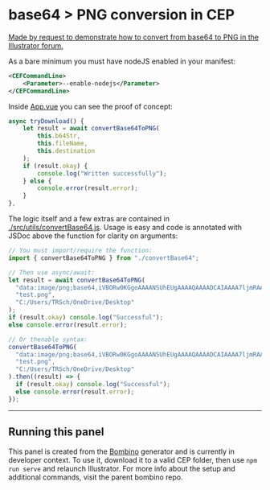 # base64 > PNG conversion in CEP

[Made by request to demonstrate how to convert from base64 to PNG in the Illustrator forum.](https://community.adobe.com/t5/illustrator-discussions/illustrator-script-to-convert-the-base64-into-image/td-p/12832169)

As a bare minimum you must have nodeJS enabled in your manifest:

```xml
<CEFCommandLine>
    <Parameter>--enable-nodejs</Parameter>
</CEFCommandLine>
```

Inside [App.vue](https://github.com/Inventsable/CEP-base64-to-PNG/blob/master/src/App.vue) you can see the proof of concept:

```js
async tryDownload() {
    let result = await convertBase64ToPNG(
        this.b64Str,
        this.fileName,
        this.destination
    );
    if (result.okay) {
        console.log("Written successfully");
    } else {
        console.error(result.error);
    }
},
```

The logic itself and a few extras are contained in [./src/utils/convertBase64.js](https://github.com/Inventsable/CEP-base64-to-PNG/blob/master/src/utils/convertBase64.js). Usage is easy and code is annotated with JSDoc above the function for clarity on arguments:

```js
// You must import/require the function:
import { convertBase64ToPNG } from "./convertBase64";
```

```js
// Then use async/await:
let result = await convertBase64ToPNG(
  "data:image/png;base64,iVBORw0KGgoAAAANSUhEUgAAAAQAAAADCAIAAAA7ljmRAAAAGElEQVQIW2P4DwcMDAxAfBvMAhEQMYgcACEHG8ELxtbPAAAAAElFTkSuQmCC",
  "test.png",
  "C:/Users/TRSch/OneDrive/Desktop"
);
if (result.okay) console.log("Successful");
else console.error(result.error);

// Or thenable syntax:
convertBase64ToPNG(
  "data:image/png;base64,iVBORw0KGgoAAAANSUhEUgAAAAQAAAADCAIAAAA7ljmRAAAAGElEQVQIW2P4DwcMDAxAfBvMAhEQMYgcACEHG8ELxtbPAAAAAElFTkSuQmCC",
  "test.png",
  "C:/Users/TRSch/OneDrive/Desktop"
).then((result) => {
  if (result.okay) console.log("Successful");
  else console.error(result.error);
});
```

---

## Running this panel

This panel is created from the [Bombino](https://github.com/Inventsable/bombino) generator and is currently in developer context. To use it, download it to a valid CEP folder, then use `npm run serve` and relaunch Illustrator. For more info about the setup and additional commands, visit the parent bombino repo.
